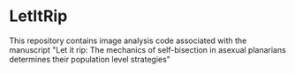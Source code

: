 # LetItRip


This repository contains image analysis code associated with the manuscript "Let it rip: The mechanics of self-bisection in asexual planarians determines their population level strategies"
